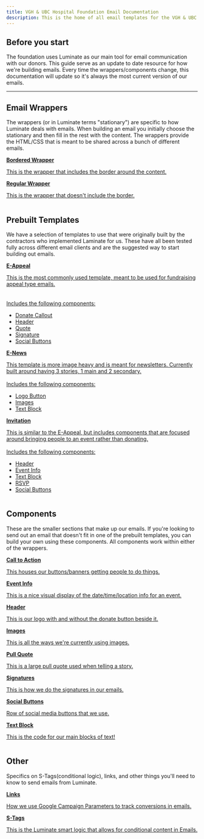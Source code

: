 ```yaml
---
title: VGH & UBC Hospital Foundation Email Documentation
description: This is the home of all email templates for the VGH & UBC Hospital Foundation
---
```


## Before you start

The foundation uses Luminate as our main tool for email communication with our donors. This guide serve as an update to date resource for how we're building emails. Every time the wrappers/components change, this documentation will update so it's always the most current version of our emails.

---

## Email Wrappers

The wrappers (or in Luminate terms "stationary") are specific to how Luminate deals with emails. When building an email you initially choose the stationary and then fill in the rest with the content. The wrappers provide the HTML/CSS that is meant to be shared across a bunch of different emails.

<div class="row up-1 medium-up-2 large-up-3 docs-big-index">
  <div class="column"><a href="template-bordered.html">
    <strong>Bordered Wrapper</strong>
    <p>This is the wrapper that includes the border around the content.</p>
  </a></div>
  <div class="column"><a href="template-regular.html">
    <strong>Regular Wrapper</strong>
    <p>This is the wrapper that doesn't include the border.</p>
  </a></div>
</div>

## Prebuilt Templates

We have a selection of templates to use that were originally built by the contractors who implemented Laminate for us. These have all been tested fully across different email clients and are the suggested way to start building out emails.

<div class="row up-1 medium-up-2 large-up-3 docs-big-index">
  <div class="column"><a href="e-appeal.html">
    <strong>E-Appeal</strong>
    <p>This is the most commonly used template, meant to be used for fundraising appeal type emails.<br><br><br>Includes the following components:
    <ul><li>Donate Callout</li><li>Header</li><li>Quote</li><li>Signature</li><li>Social Buttons</li></ul>
    </a></p>
  </div>
  <div class="column"><a href="e-news.html">
    <strong>E-News</strong>
    <p>This template is more image heavy and is meant for newsletters. Currently built around having 3 stories, 1 main and 2 secondary.
    <br><br>Includes the following components:
    <ul><li>Logo Button</li><li>Images</li><li>Text Block</li></ul>
    </a></p>
  </div>
  <div class="column"><a href="invitation.html">
    <strong>Invitation</strong>
    <p>This is similar to the E-Appeal, but includes components that are focused around bringing people to an event rather than donating.
    <br><br>Includes the following components:
    <ul><li>Header</li><li>Event Info</li><li>Text Block</li><li>RSVP</li><li>Social Buttons</li></ul>
    </a></p>
  </div>
</div>

## Components

These are the smaller sections that make up our emails. If you're looking to send out an email that doesn't fit in one of the prebuilt templates, you can build your own using these components. All components work within either of the wrappers.

<div class="row up-1 medium-up-2 large-up-3 docs-big-index">
  <div class="column"><a href="call-to-action.html">
    <strong>Call to Action</strong>
    <p>This houses our buttons/banners getting people to do things.
    </a></p>
  </div>
  <div class="column"><a href="event-info.html">
    <strong>Event Info</strong>
    <p>This is a nice visual display of the date/time/location info for an event.
    </a></p>
  </div>
  <div class="column"><a href="header.html">
    <strong>Header</strong>
    <p>This is our logo with and without the donate button beside it.
    </a></p>
  </div>
  <div class="column"><a href="images.html">
    <strong>Images</strong>
    <p>This is all the ways we're currently using images.
    </a></p>
  </div>
  <div class="column"><a href="pull-quote.html">
    <strong>Pull Quote</strong>
    <p>This is a large pull quote used when telling a story.
    </a></p>
  </div>
  <div class="column"><a href="signature.html">
    <strong>Signatures</strong>
    <p>This is how we do the signatures in our emails.
    </a></p>
  </div>
  <div class="column"><a href="social-buttons.html">
    <strong>Social Buttons</strong>
    <p>Row of social media buttons that we use.
    </a></p>
  </div>
  <div class="column"><a href="text-block.html">
    <strong>Text Block</strong>
    <p>This is the code for our main blocks of text!
    </a></p>
  </div>
</div>

## Other

Specifics on S-Tags(conditional logic), links, and other things you'll need to know to send emails from Luminate.

<div class="row up-1 medium-up-2 large-up-3 docs-big-index">
  <div class="column"><a href="links.html">
    <strong>Links</strong>
    <p>How we use Google Campaign Parameters to track conversions in emails.
    </a></p>
  </div>
  <div class="column"><a href="s-tags.html">
    <strong>S-Tags</strong>
    <p>This is the Luminate smart logic that allows for conditional content in Emails.
    </a></p>
  </div>
</div>
